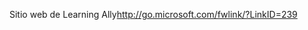 <Token xmlns:xlink="http://www.w3.org/1999/xlink"><externalLink xmlns="http://ddue.schemas.microsoft.com/authoring/2003/5"><linkText>Sitio web de Learning Ally</linkText><linkUri>http://go.microsoft.com/fwlink/?LinkID=239</linkUri></externalLink></Token>

<!--HONumber=Jul16_HO3-->



